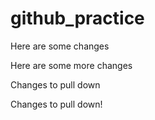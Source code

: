 # github_practice

Here are some changes

Here are some more changes

Changes to pull down

Changes to pull down!
